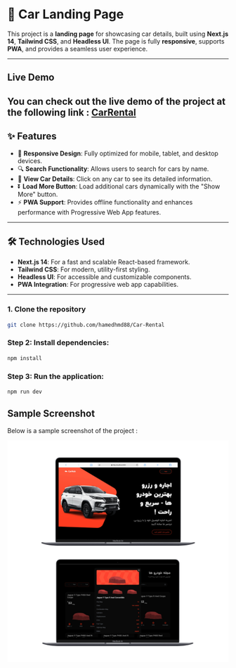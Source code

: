 # 🚗 Car Landing Page

This project is a **landing page** for showcasing car details, built using **Next.js 14**, **Tailwind CSS**, and **Headless UI**. The page is fully **responsive**, supports **PWA**, and provides a seamless user experience.

---
## Live Demo
You can check out the live demo of the project at the following link : [CarRental](https://carland-website.vercel.app/)
---

## ✨ **Features**

- 📱 **Responsive Design**: Fully optimized for mobile, tablet, and desktop devices.
- 🔍 **Search Functionality**: Allows users to search for cars by name.
- 🔗 **View Car Details**: Click on any car to see its detailed information.
- ⏬ **Load More Button**: Load additional cars dynamically with the "Show More" button.
- ⚡ **PWA Support**: Provides offline functionality and enhances performance with Progressive Web App features.

---

## 🛠 **Technologies Used**

- **Next.js 14**: For a fast and scalable React-based framework.
- **Tailwind CSS**: For modern, utility-first styling.
- **Headless UI**: For accessible and customizable components.
- **PWA Integration**: For progressive web app capabilities.

---

### 1. Clone the repository

```bash
git clone https://github.com/hamedhmd88/Car-Rental
```
### Step 2: Install dependencies:
```bash
npm install
```

### Step 3: Run the application:
```bash
npm run dev
```
## Sample Screenshot
Below is a sample screenshot of the project :

 ![project](/public/assets/project.jpg)


